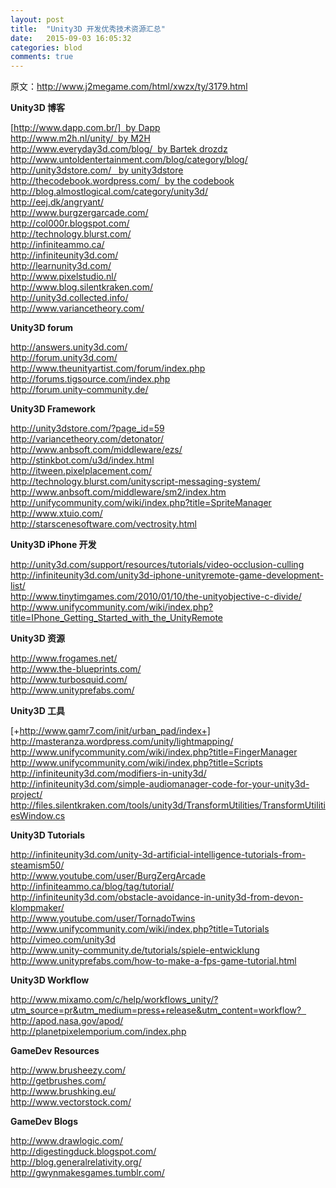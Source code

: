 ```yaml
---
layout: post
title:  "Unity3D 开发优秀技术资源汇总"
date:   2015-09-03 16:05:32
categories: blod
comments: true
---
```


原文：http://www.j2megame.com/html/xwzx/ty/3179.html

**Unity3D 博客**

[http://www.dapp.com.br/]  by Dapp <br>
http://www.m2h.nl/unity/  by M2H <br>
http://www.everyday3d.com/blog/  by Bartek drozdz <br>
http://www.untoldentertainment.com/blog/category/blog/ <br>
http://unity3dstore.com/   by unity3dstore <br>
http://thecodebook.wordpress.com/  by the codebook <br>
http://blog.almostlogical.com/category/unity3d/ <br>
http://eej.dk/angryant/ <br>
http://www.burgzergarcade.com/ <br>
http://col000r.blogspot.com/ <br>
http://technology.blurst.com/ <br>
http://infiniteammo.ca/ <br>
http://infiniteunity3d.com/ <br>
http://learnunity3d.com/ <br>
http://www.pixelstudio.nl/ <br>
http://www.blog.silentkraken.com/ <br>
http://unity3d.collected.info/ <br>
http://www.variancetheory.com/ <br>

**Unity3D forum**

http://answers.unity3d.com/ <br>
http://forum.unity3d.com/ <br>
http://www.theunityartist.com/forum/index.php <br>
http://forums.tigsource.com/index.php <br>
http://forum.unity-community.de/ <br>

**Unity3D Framework**

http://unity3dstore.com/?page_id=59 <br>
http://variancetheory.com/detonator/ <br>
http://www.anbsoft.com/middleware/ezs/ <br>
http://stinkbot.com/u3d/index.html <br>
http://itween.pixelplacement.com/ <br>
http://technology.blurst.com/unityscript-messaging-system/ <br>
http://www.anbsoft.com/middleware/sm2/index.htm <br>
http://unifycommunity.com/wiki/index.php?title=SpriteManager <br>
http://www.xtuio.com/ <br>
http://starscenesoftware.com/vectrosity.html <br>

**Unity3D iPhone 开发**

http://unity3d.com/support/resources/tutorials/video-occlusion-culling <br>
http://infiniteunity3d.com/unity3d-iphone-unityremote-game-development-list/ <br>
http://www.tinytimgames.com/2010/01/10/the-unityobjective-c-divide/ <br>
http://www.unifycommunity.com/wiki/index.php?title=IPhone_Getting_Started_with_the_UnityRemote <br>

**Unity3D 资源**

http://www.frogames.net/ <br>
http://www.the-blueprints.com/ <br>
http://www.turbosquid.com/ <br>
http://www.unityprefabs.com/ <br>

**Unity3D 工具**

[+http://www.gamr7.com/init/urban_pad/index+] <br>
http://masteranza.wordpress.com/unity/lightmapping/ <br>
http://www.unifycommunity.com/wiki/index.php?title=FingerManager <br>
http://www.unifycommunity.com/wiki/index.php?title=Scripts <br>
http://infiniteunity3d.com/modifiers-in-unity3d/ <br>
http://infiniteunity3d.com/simple-audiomanager-code-for-your-unity3d-project/ <br>
http://files.silentkraken.com/tools/unity3d/TransformUtilities/TransformUtilitiesWindow.cs <br>

**Unity3D Tutorials**

http://infiniteunity3d.com/unity-3d-artificial-intelligence-tutorials-from-steamism50/ <br>
http://www.youtube.com/user/BurgZergArcade <br>
http://infiniteammo.ca/blog/tag/tutorial/ <br>
http://infiniteunity3d.com/obstacle-avoidance-in-unity3d-from-devon-klompmaker/ <br>
http://www.youtube.com/user/TornadoTwins <br>
http://www.unifycommunity.com/wiki/index.php?title=Tutorials <br>
http://vimeo.com/unity3d <br>
http://www.unity-community.de/tutorials/spiele-entwicklung <br>
http://www.unityprefabs.com/how-to-make-a-fps-game-tutorial.html <br>

**Unity3D Workflow**

http://www.mixamo.com/c/help/workflows_unity/?utm_source=pr&utm_medium=press+release&utm_content=workflow?   <br>
http://apod.nasa.gov/apod/ <br>
http://planetpixelemporium.com/index.php <br>

**GameDev Resources**

http://www.brusheezy.com/ <br>
http://getbrushes.com/ <br>
http://www.brushking.eu/ <br>
http://www.vectorstock.com/ <br>

**GameDev Blogs**

http://www.drawlogic.com/ <br>
http://digestingduck.blogspot.com/ <br>
http://blog.generalrelativity.org/ <br>
http://gwynmakesgames.tumblr.com/ <br>






[http://www.dapp.com.br/]:     http://www.dapp.com.br/



